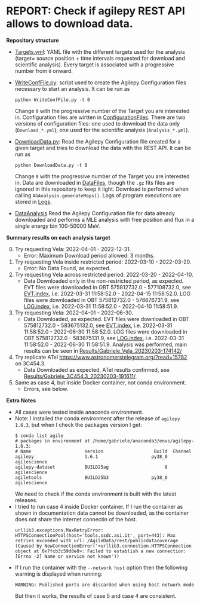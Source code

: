 # REPORT: Check if agilepy REST API allows to download data.

**Repository structure**
- [Targets.yml](./Targets.yml): YAML file with the different targets used for the analysis (target= source position + time intervals requested for download and scientific analysis).
Every target is associated with a progressive number from `0` onward.
- [WriteConfFile.py](./WriteConfFile.py): script used to create the Agilepy Configuration files necessary to start an analysis.
It can be run as
    ```
    python WriteConfFile.py -t 0
    ```
    Change `0` with the progressive number of the Target you are interested in.
    Configuration files are wirtten in [ConfigurationFiles](./ConfigurationFiles/).
    There are two versions of configuration files: one used to download the data only (`Download_*.yml`), one used for the scientific analysis (`Analysis_*.yml`).
- [DownloadData.py](./DownloadData.py): Read the Agilepy Configuration file created for a given target and tries to download the data with the REST API.
It can be run as
    ```
    python DownloadData.py -t 0
    ```
    Change `0` with the progressive number of the Target you are interested in.
    Data are downloaded in [DataFiles](./DataFiles/), though the `.gz` fits files are ignored in this repository to keep it light.
Download is performed when calling `AGAnalysis.generateMaps()`.
Logs of program executions are stored in [Logs](./Logs/).

- [DataAnalysis](./DataAnalysis.py) Read the Agilepy Configuration file for data already downloaded and performs a MLE analysis with free position and flux in a single energy bin 100-50000 MeV.

**Summary results on each analysis target**

0. Try requesting Vela: 2022-04-01 - 2022-12-31.
    - Error: Maximum Download period allowed: 3 months.
1. Try requesting Vela inside restricted period: 2022-03-10 - 2022-03-20.
    - Error: No Data Found, as expected.
2. Try requesting Vela across restricted period: 2022-03-20 - 2022-04-10.
    - Data Downloaded only in the non-restricted period, as expected.
    EVT files were downloaded in OBT 575812732.0 - 577108732.0, see [EVT.index](./DataFiles/2_Vela_across_restricted_period/EVT.index), i.e. 2022-03-31 11:58:52.0 - 2022-04-15 11:58:52.0.
    LOG files were downloaded in OBT 575812732.0 - 576676731.9, see [LOG.index](./DataFiles/2_Vela_across_restricted_period/LOG.index), i.e. 2022-03-31 11:58:52.0 - 2022-04-10 11:58:51.9.
3. Try requesting Vela: 2022-04-01 - 2022-06-30.
    - Data Downloaded, as expected.
    EVT files were downloaded in OBT 575812732.0 - 583675132.0, see [EVT.index](./DataFiles/3_Vela/EVT.index), i.e. 2022-03-31 11:58:52.0 - 2022-06-30 11:58:52.0.
    LOG files were downloaded in OBT 575812732.0 - 583675131.9, see [LOG.index](./DataFiles/3_Vela/LOG.index), i.e. 2022-03-31 11:58:52.0 - 2022-06-30 11:58:51.9.
    Analysis was performed, main results can be seen in [Results/Gabriele_Vela_20230203-174142/](./Results/Gabriele_Vela_20230203-174142/)
4. Try replicate ATel https://www.astronomerstelegram.org/?read=15782 on 3C454.3.
    - Data Downloaded as expected, ATel results confirmed, see [Results/Gabriele_3C454.3_20230203-191611/](./Results/Gabriele_3C454.3_20230203-191611/).
5. Same as case 4, but inside Docker container, not conda environment.
    - Errors, see below.

**Extra Notes**
- All cases were tested inside anaconda environment.
- Note: I installed the conda environment after the release of `agilepy 1.6.3`, but when I check the packages version I get:
    ```
    $ conda list agile
    # packages in environment at /home/gabriele/anaconda3/envs/agilepy-1.6.3:
    # Name                    Version                   Build  Channel
    agilepy                   1.6.1                    py38_0    agilescience
    agilepy-dataset           BUILD25ag                     0    agilescience
    agiletools                BUILD25b3                py38_0    agilescience
    ```
    We need to check if the conda environment is built with the latest releases.
- I tried to run case 4 inside Docker container.
If I run the container as shown in documentation data cannot be downloaded, as the container does not share the internet connectin of the host.
    ```
    urllib3.exceptions.MaxRetryError: HTTPSConnectionPool(host='tools.ssdc.asi.it', port=443): Max retries exceeded with url: /AgileData/rest/publicdatacoverage (Caused by NewConnectionError('<urllib3.connection.HTTPSConnection object at 0x7fcb3c59d8e0>: Failed to establish a new connection: [Errno -2] Name or service not known'))
    ```
- If I run the container with the `--network host` option then the following warning is displayed when running:
    ```
    WARNING: Published ports are discarded when using host network mode
    ```
    But then it works, the results of case 5 and case 4 are consistent.
